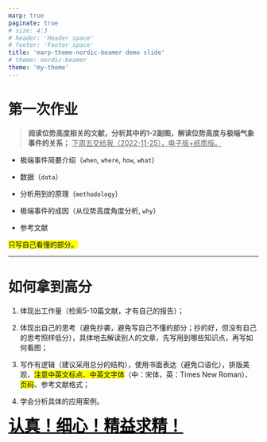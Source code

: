 ```yaml
---
marp: true
paginate: true
# size: 4:3
# header: 'Header space'
# footer: 'Footer space'
title: 'marp-theme-nordic-beamer demo slide'
# theme: nordic-beamer
theme: 'my-theme'
---
```

<h1>第一次作业</h1>

> **阅读位势高度相关的文献，分析其中的1-2副图，解读位势高度与极端气象事件的关系；**
> <u>下周五交给我（2022-11-25），电子版+纸质版。</u>

- 极端事件简要介绍（`when`, `where`, `how`, `what`）

- 数据（`data`）
  
- 分析用到的原理（`methodology`）

- 极端事件的成因（从位势高度角度分析, `why`）

- 参考文献

<span style='background-color:yellow'>只写自己看懂的部分。</span>

---

<h1>如何拿到高分</h1>

1. 体现出工作量（检索5-10篇文献，才有自己的报告）；

2. 体现出自己的思考（避免抄袭，避免写自己不懂的部分；抄的好，但没有自己的思考照样低分），具体地去解读别人的文章，先写用到哪些知识点，再写如何看图；

3. 写作有逻辑（建议采用总分的结构），使用书面表达（避免口语化），排版美观，<span style='background-color:yellow'>注意中英文标点、中英文字体</span>（中：宋体，英：Times New Roman）、<span style='background-color:yellow'>页码</span>、参考文献格式；

4. 学会分析具体的应用案例。

<span style='color:black; font-size: 32px'><u>**认真！细心！精益求精！**</u></span>
